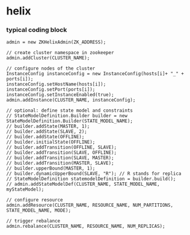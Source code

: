 # helix

### typical coding block

    admin = new ZKHelixAdmin(ZK_ADDRESS);
    
    // create cluster namespace in zookeeper
    admin.addCluster(CLUSTER_NAME);
    
    // configure nodes of the cluster
    InstanceConfig instanceConfig = new InstanceConfig(hosts[i]+ "_" + ports[i]);
    instanceConfig.setHostName(hosts[i]);
    instanceConfig.setPort(ports[i]);
    instanceConfig.setInstanceEnabled(true);
    admin.addInstance(CLUSTER_NAME, instanceConfig);
    
    // optional: define state model and constraints
    // StateModelDefinition.Builder builder = new StateModelDefinition.Builder(STATE_MODEL_NAME);
    // builder.addState(MASTER, 1);
    // builder.addState(SLAVE, 2);
    // builder.addState(OFFLINE);
    // builder.initialState(OFFLINE);
    // builder.addTransition(OFFLINE, SLAVE);
    // builder.addTransition(SLAVE, OFFLINE);
    // builder.addTransition(SLAVE, MASTER);
    // builder.addTransition(MASTER, SLAVE);
    // builder.upperBound(MASTER, 1);
    // builder.dynamicUpperBound(SLAVE, "R"); // R stands for replica
    // StateModelDefinition statemodelDefinition = builder.build();
    // admin.addStateModelDef(CLUSTER_NAME, STATE_MODEL_NAME, myStateModel);
    
    // configure resource
    admin.addResource(CLUSTER_NAME, RESOURCE_NAME, NUM_PARTITIONS, STATE_MODEL_NAME, MODE);

    // trigger rebalance
    admin.rebalance(CLUSTER_NAME, RESOURCE_NAME, NUM_REPLICAS);
